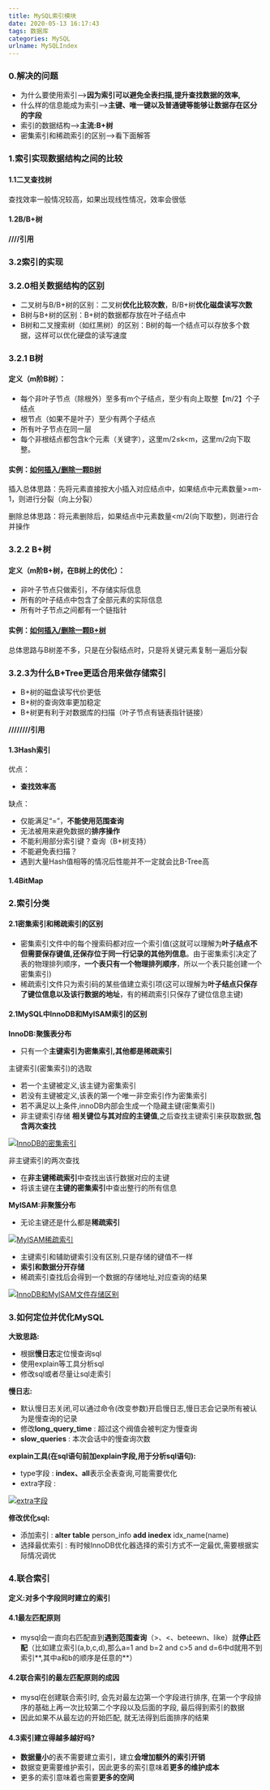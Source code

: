 ```yaml
---
title: MySQL索引模块
date: 2020-05-13 16:17:43
tags: 数据库
categories: MySQL
urlname: MySQLIndex
---
```


### 0.解决的问题

- 为什么要使用索引–>**因为索引可以避免全表扫描,提升查找数据的效率,**
- 什么样的信息能成为索引–>**主键、唯一键以及普通键等能够让数据存在区分的字段**
- 索引的数据结构–>**主流:B+树**
- 密集索引和稀疏索引的区别–>看下面解答

###  1.索引实现数据结构之间的比较

#### 1.1二叉查找树

查找效率一般情况较高，如果出现线性情况，效率会很低

#### 1.2B/B+树

**////引用**

### 3.2索引的实现

### 3.2.0相关数据结构的区别

- 二叉树与B/B+树的区别：二叉树**优化比较次数**，B/B+树**优化磁盘读写次数**
- B树与B+树的区别：B+树的数据都存放在叶子结点中
- B树和二叉搜索树（如红黑树）的区别：B树的每一个结点可以存放多个数据，这样可以优化硬盘的读写速度

### 3.2.1 B树

#### 定义（m阶B树）：

- 每个非叶子节点（除根外）至多有m个子结点，至少有向上取整【m/2】个子结点
- 根节点（如果不是叶子）至少有两个子结点
- 所有叶子节点在同一层
- 每个非根结点都包含k个元素（关键字），这里m/2≤k<m，这里m/2向下取整。

#### 实例：[如何插入/删除一颗B树](https://www.cnblogs.com/nullzx/p/8729425.html)

插入总体思路：先将元素直接按大小插入对应结点中，如果结点中元素数量>=m-1，则进行分裂（向上分裂）

删除总体思路：将元素删除后，如果结点中元素数量<m/2(向下取整)，则进行合并操作

### 3.2.2 B+树

#### 定义（m阶B+树，在B树上的优化）：

- 非叶子节点只做索引，不存储实际信息
- 所有的叶子结点中包含了全部元素的实际信息
- 所有叶子节点之间都有一个链指针

#### 实例：[如何插入/删除一颗B+树](https://www.cnblogs.com/nullzx/p/8729425.html)

总体思路与B树差不多，只是在分裂结点时，只是将关键元素复制一遍后分裂

### 3.2.3为什么B+Tree更适合用来做存储索引

- B+树的磁盘读写代价更低
- B+树的查询效率更加稳定
- B+树更有利于对数据库的扫描（叶子节点有链表指针链接）

**////////引用**

#### 1.3Hash索引

优点：

- **查找效率高**

缺点：

- 仅能满足“=”，**不能使用范围查询**
- 无法被用来避免数据的**排序操作**
- 不能利用部分索引键？查询（B+树支持）
- 不能避免表扫描？
- 遇到大量Hash值相等的情况后性能并不一定就会比B-Tree高

#### 1.4BitMap

### 2.索引分类

#### 2.1密集索引和稀疏索引的区别

- 密集索引文件中的每个搜索码都对应一个索引值(这就可以理解为**叶子结点不但需要保存键值,还保存位于同一行记录的其他列信息**。由于密集索引决定了表的物理排列顺序，**一个表只有一个物理排列顺序**，所以一个表只能创建一个密集索引)
- 稀疏索引文件只为索引码的某些值建立索引项(这可以理解为**叶子结点只保存了键位信息以及该行数据的地址**，有的稀疏索引只保存了键位信息主键)

#### 2.1MySQL中InnoDB和MyISAM索引的区别

**InnoDB:聚簇表分布**

- 只有一个**主键索引为密集索引,其他都是稀疏索引**

主键索引(密集索引)的选取

- 若一个主键被定义,该主键为密集索引
- 若没有主键被定义,该表的第一个唯一非空索引作为密集索引
- 若不满足以上条件,innoDB内部会生成一个隐藏主键(密集索引)
- 非主键索引存储 **相关键位与其对应的主键值**,之后查找主键索引来获取数据,**包含两次查找**

[![InnoDB的密集索引](https://pic.rmb.bdstatic.com/e8c6cc75986aa242aa67426e2d7dcd1c.jpeg)](http://39.107.124.120/wp-content/uploads/2020/04/InnoDB的密集索引.jpg)

非主键索引的两次查找

- 在**非主键稀疏索引**中查找出该行数据对应的主键
- 将该主键在**主键的密集索引**中查出整行的所有信息

**MyISAM:非聚簇分布**

- 无论主键还是什么都是**稀疏索引**

[![MyISAM稀疏索引](https://pic.rmb.bdstatic.com/c976d0ec57537f269f37b43d62e78bca.jpeg)](http://39.107.124.120/wp-content/uploads/2020/04/MyISAM稀疏索引.jpg)

- 主键索引和辅助键索引没有区别,只是存储的键值不一样
- **索引和数据分开存储**
- 稀疏索引查找后会得到一个数据的存储地址,对应查询的结果

[![InnoDB和MyISAM文件存储区别](https://pic.rmb.bdstatic.com/0944b3986fd7e6ecfe21e80d7813965c.png)](http://39.107.124.120/wp-content/uploads/2020/04/InnoDB和MyISAM文件存储区别.png)

### 3.如何定位并优化MySQL

**大致思路:**

- 根据**慢日志**定位慢查询sql
- 使用explain等工具分析sql
- 修改sql或者尽量让sql走索引

**慢日志:**

- 默认慢日志关闭,可以通过命令(改变参数)开启慢日志,慢日志会记录所有被认为是慢查询的记录
- 修改**long_query_time** : 超过这个阀值会被判定为慢查询
- **slow_queries** : 本次会话中的慢查询次数

**explain工具(在sql语句前加explain字段,用于分析sql语句):**

- type字段 : **index、all**表示全表查询,可能需要优化
- extra字段 :

[![extra字段](https://pic.rmb.bdstatic.com/80e1fcabc5972452605b4168769a1198.jpeg)](http://39.107.124.120/wp-content/uploads/2020/04/extra字段.jpg)

**修改优化sql:**

- 添加索引 : **alter table** person_info **add inedex** idx_name(name)
- 选择最优索引 : 有时候InnoDB优化器选择的索引方式不一定最优,需要根据实际情况调优

### 4.联合索引

**定义:对多个字段同时建立的索引**

#### 4.1最左匹配原则

- mysql会一直向右匹配直到**遇到范围查询**（>、<、beteewn、like）就**停止匹配**（比如建立索引(a,b,c,d),那么a=1 and b=2 and c>5 and d=6中d就用不到索引**,其中a和b的顺序是任意的**）

#### 4.2联合索引的最左匹配原则的成因

- mysql在创建联合索引时, 会先对最左边第一个字段进行排序, 在第一个字段排序的基础上再一次比较第二个字段以及后面的字段, 最后得到索引的数据
- 因此如果不从最左边的开始匹配, 就无法得到后面排序的结果

#### 4.3索引建立得越多越好吗?

- **数据量小**的表不需要建立索引，建立**会增加额外的索引开销**
- 数据变更需要维护索引，因此更多的索引意味着**更多的维护成本**
- 更多的索引意味着也需要**更多的空间**

 